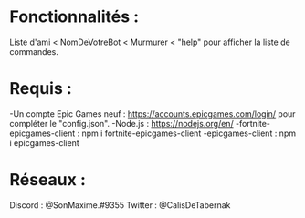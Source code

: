 # Fonctionnalités :
Liste d'ami < NomDeVotreBot < Murmurer < "help" pour afficher la liste de commandes.

# Requis :
-Un compte Epic Games neuf : https://accounts.epicgames.com/login/ pour compléter le "config.json".
-Node.js : https://nodejs.org/en/
-fortnite-epicgames-client : npm i fortnite-epicgames-client
-epicgames-client : npm i epicgames-client

# Réseaux :
Discord : @SonMaxime.#9355
Twitter : @CalisDeTabernak
